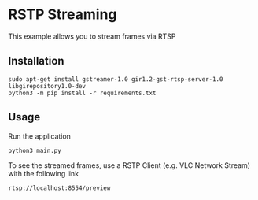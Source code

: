 # RSTP Streaming

This example allows you to stream frames via RTSP

## Installation

```
sudo apt-get install gstreamer-1.0 gir1.2-gst-rtsp-server-1.0 libgirepository1.0-dev
python3 -m pip install -r requirements.txt
```

## Usage

Run the application

```
python3 main.py
```

To see the streamed frames, use a RSTP Client (e.g. VLC Network Stream) with the following link

```
rtsp://localhost:8554/preview
```

